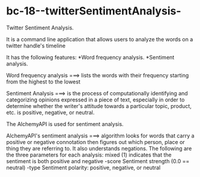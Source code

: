 # bc-18--twitterSentimentAnalysis-

Twitter Sentiment Analysis.

It is a command line application that allows users to analyze the words on a twitter handle's timeline 

It has the following features:
*Word frequency analysis.
*Sentiment analysis.

Word frequency analysis ===> lists the words with their frequency starting from the highest to the lowest

Sentiment Analysis ===>  is the process of computationally identifying and categorizing opinions expressed in a piece of text, especially in order to determine whether the writer's attitude towards a particular topic, product, etc. is positive, negative, or neutral.
    
The AlchemyAPI is used for sentiment analysis.

 AlchemyAPI's sentiment analysis ===> algorithm looks for words that carry a positive or negative connotation then figures out which person, place or thing they are referring to. It also understands negations.
The following are the three parameters for each analysis:
mixed	(1) indicates that the sentiment is both positive and negative
-score	    Sentiment strength (0.0 == neutral)
-type	      Sentiment polarity: positive, negative, or neutral

